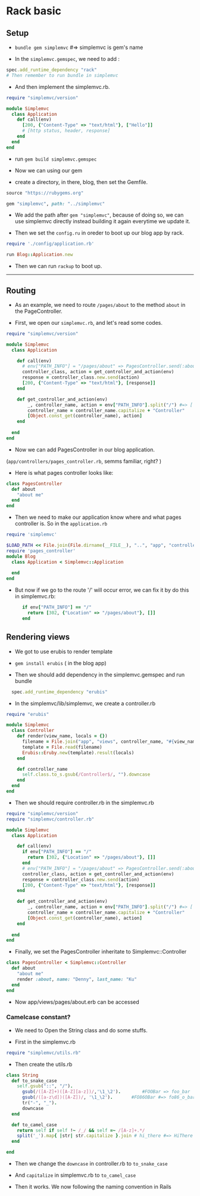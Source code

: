 # Rack basic

## Setup

- `bundle gem simplemvc` #=> simplemvc is gem's name

- In the `simplemvc.gemspec`, we need to add :

```rb
spec.add_runtime_dependency "rack"
# Then remember to run bundle in simplemvc
```

- And then implement the simplemvc.rb.

```rb
require "simplemvc/version"

module Simplemvc
  class Application
    def call(env)
      [200, {"Content-Type" => "text/html"}, ["Hello"]]
      # [http status, header, response]
    end
  end
end
```

- run `gem build simplemvc.gemspec`

- Now we can using our gem 

- create a directory, in there, blog, then set the Gemfile.

```rb
source "https://rubygems.org"

gem "simplemvc", path: "../simplemvc"
```

- We add the path after `gem "simplemvc"`, because of doing so, we can use simplemvc directly instead building it again everytime we update it.

- Then we set the `config.ru` in oreder to boot up our blog app by rack.

```rb
require './config/application.rb'

run Blog::Application.new
```

- Then we can run `rackup` to boot up.

------------------

## Routing

- As an example, we need to route `/pages/about` to the method `about` in the PageController.

- First, we open our `simplemvc.rb`, and let's read some codes.

```rb
require "simplemvc/version"

module Simplemvc
  class Application

    def call(env)
      # env["PATH_INFO"] = "/pages/about" => PagesController.send(:about)
      controller_class, action = get_controller_and_action(env)
      response = controller_class.new.send(action)
      [200, {"Content-Type" => "text/html"}, [response]]
    end

    def get_controller_and_action(env)
        _, controller_name, action = env["PATH_INFO"].split("/") #=> ['', 
        controller_name = controller_name.capitalize + "Controller"
        [Object.const_get(controller_name), action] 
    end
    
  end
end
```

- Now we can add PagesController in our blog application.

(`app/controllers/pages_controller.rb`, semms familiar, right? )


- Here is what pages controller looks like:

```rb 
class PagesController
  def about
    "about me"
  end
end
```

- Then we need to make our application know where and what pages controller is. So in the `application.rb`


```rb
require 'simplemvc'

$LOAD_PATH << File.join(File.dirname(__FILE__), "..", "app", "controllers")
require 'pages_controller'
module Blog
  class Application < Simplemvc::Application
    
  end
end
```

- But now if we go to the route '/' will occur error, we can fix it by do this in simplemvc.rb:

```rb
      if env["PATH_INFO"] == "/"
        return [302, {"Location" => "/pages/about"}, []]
      end
```

## Rendering views

- We got to use erubis to render template

- `gem install erubis` ( in the blog app)

- Then we should add dependency in the simplemvc.gemspec and run bundle

```rb  
  spec.add_runtime_dependency "erubis"
```

- In the simplemvc/lib/simplemvc, we create a controller.rb

```rb  
require "erubis"

module Simplemvc
  class Controller
    def render(view_name, locals = {})
      filename = File.join("app", "views", controller_name, "#{view_name}.erb")
      template = File.read(filename)
      Erubis::Eruby.new(template).result(locals)
    end

    def controller_name
      self.class.to_s.gsub(/Controller$/, "").downcase
    end
  end
end
```

- Then we should require controller.rb in the simplemvc.rb

```rb
require "simplemvc/version"
require "simplemvc/controller.rb"

module Simplemvc
  class Application

    def call(env)
      if env["PATH_INFO"] == "/"
        return [302, {"Location" => "/pages/about"}, []]
      end
      # env["PATH_INFO"] = "/pages/about" => PagesController.send(:about)
      controller_class, action = get_controller_and_action(env)
      response = controller_class.new.send(action)
      [200, {"Content-Type" => "text/html"}, [response]]
    end

    def get_controller_and_action(env)
        _, controller_name, action = env["PATH_INFO"].split("/") #=> ['', 
        controller_name = controller_name.capitalize + "Controller"
        [Object.const_get(controller_name), action] 
    end
    
  end
end

```

- Finally, we set the PagesController inheritate to Simplemvc::Controller

```rb  
class PagesController < Simplemvc::Controller
  def about
    "about me"
    render :about, name: "Denny", last_name: "Ku"
  end
end
```

- Now app/views/pages/about.erb can be accessed

### Camelcase constant?

- We need to Open the String class and do some stuffs.

- First in the simplemvc.rb

```rb 
require "simplemvc/utils.rb"
```

- Then create the utils.rb

```rb 
class String
  def to_snake_case
    self.gsub("::", "/").
      gsub(/([A-Z]+)([A-Z][a-z])/,'\1_\2').        #FOOBar => foo_bar
      gsub(/([a-z\d])([A-Z])/, '\1_\2').       #FO86OBar #=> fo86_o_bar
      tr("-", "_").
      downcase
  end

  def to_camel_case
    return self if self !~ /_/ && self =~ /[A-z]+.*/
    split('_').map{ |str| str.capitalize }.join # hi_there #=> HiThere
  end

end
```

- Then we change the `downcase` in controller.rb to `to_snake_case` 

- And `capitalize` in simplemvc.rb to `to_camel_case`

- Then it works. We now following the naming convention in Rails
